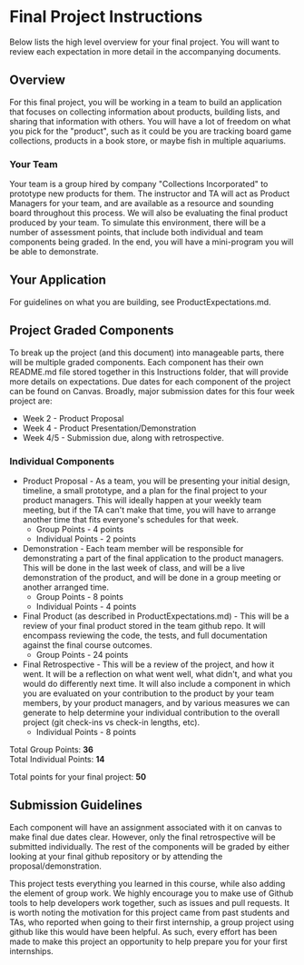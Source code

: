 # Final Project Instructions

Below lists the high level overview for your final project. You will want to review each expectation in more detail in the accompanying documents.

## Overview

For this final project, you will be working in a team to build an application that focuses on collecting information about products, building lists, and sharing that information with others. You will have a lot of freedom on what you pick for the "product", such as it could be you are tracking board game collections, products in a book store, or maybe fish in multiple aquariums.

### Your Team
Your team is a group hired by company "Collections Incorporated" to prototype new products for them. The instructor and TA will act as Product Managers for your team, and are available as a resource and sounding board throughout this process. We will also be evaluating the final product produced by your team. To simulate this environment, there will be a number of assessment points, that include both individual and team components being graded. In the end, you will have a mini-program you will be able to demonstrate. 


## Your Application
For  guidelines on what you are building, see ProductExpectations.md. 

## Project Graded Components

To break up the project (and this document) into manageable parts, there will be multiple graded components. Each component has their own README.md file stored together in this Instructions folder, that will provide more details on expectations. Due dates for each component of the project can be found on Canvas. Broadly, major submission dates for this four week project are:

* Week 2 - Product Proposal
* Week 4 - Product Presentation/Demonstration
* Week 4/5 - Submission due, along with retrospective. 

### Individual Components

* Product Proposal - As a team, you will be presenting your initial design, timeline, a small prototype, and a plan for the final project to your product managers. This will ideally happen at your weekly team meeting, but if the TA can't make that time, you will have to arrange another time that fits everyone's schedules for that week.  
    * Group Points - 4 points 
    * Individual Points - 2 points
* Demonstration - Each team member will be responsible for demonstrating a part of the final application to the product managers. This will be done in the last week of class, and will be a live demonstration of the product, and will be done in a group meeting or another arranged time. 
    * Group Points - 8 points 
    * Individual Points - 4 points
* Final Product (as described in ProductExpectations.md) - This will be a review of your final product stored in the team github repo. It will encompass reviewing the code, the tests, and full documentation against the final course outcomes. 
  * Group Points - 24 points
* Final Retrospective - This will be a review of the project, and how it went. It will be a reflection on what went well, what didn't, and what you would do differently next time. It will also include a component in which you are evaluated on your contribution to the product  by your team members, by your product managers, and by various measures we can generate to help determine your individual contribution to the overall project (git check-ins vs check-in lengths, etc). 
  * Individual Points - 8 points

Total Group Points: **36**  
Total Individual Points: **14**
 
Total points for your final project: **50**


## Submission Guidelines

Each component will have an assignment associated with it on canvas to make final due dates clear. However, only the final retrospective will be submitted individually. The rest of the components will be graded by either looking at your final github repository or by attending the proposal/demonstration.

This project tests everything you learned in this course, while also adding the element of group work. We highly encourage you to make use of Github tools to help developers work together, such as issues and pull requests. It is worth noting the motivation for this project came from past students and TAs, who reported when going to their first internship, a group project using github like this would have been helpful. As such, every effort has been made to make this project an opportunity to help prepare you for your first internships. 